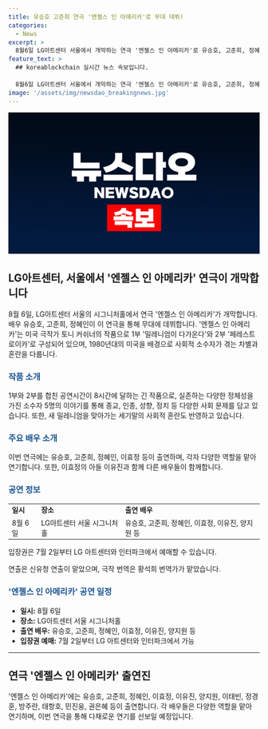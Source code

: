 ```yaml
---
title: 유승호 고준희 연극 '엔젤스 인 아메리카'로 무대 데뷔!
categories:
  - News
excerpt: >
  8월6일 LG아트센터 서울에서 개막하는 연극 '엔젤스 인 아메리카'로 유승호, 고준희, 정혜인 등이 연극 무대에 데뷔한다. 이 작품은 1980년대 미국을 배경으로 사회적 소수자의 이야기를 다루며, 종교, 인종, 성향, 정치 등 다양한 사회 문제를 다룬다. 작품은 1부와 2부를 합쳐 8시간에 달하는 긴 공연으로, 다양한 배우들이 다채로운 캐릭터를 소화한다. 이번 작품으로 다시 무대에 선 이효정과 함께, 다양한 배우들의 연기에 대한 기대감이 높다.
feature_text: >
  ## koreablockchain 실시간 뉴스 속보입니다.

  8월6일 LG아트센터 서울에서 개막하는 연극 '엔젤스 인 아메리카'로 유승호, 고준희, 정혜인 등이 연극 무대에 데뷔한다. 이 작품은 1980년대 미국을 배경으로 사회적 소수자의 이야기를 다루며, 종교, 인종, 성향, 정치 등 다양한 사회 문제를 다룬다. 작품은 1부와 2부를 합쳐 8시간에 달하는 긴 공연으로, 다양한 배우들이 다채로운 캐릭터를 소화한다. 이번 작품으로 다시 무대에 선 이효정과 함께, 다양한 배우들의 연기에 대한 기대감이 높다.
image: '/assets/img/newsdao_breakingnews.jpg'
---
```


<p><img src="/assets/img/newsdao_breakingnews.jpg" alt="koreablockchain 속보" /></p>

<h2 data-ke-size="size26">LG아트센터, 서울에서 '엔젤스 인 아메리카' 연극이 개막합니다</h2>

<p data-ke-size="size16">8월 6일, LG아트센터 서울의 시그니처홀에서 연극 '엔젤스 인 아메리카'가 개막합니다. 배우 유승호, 고준희, 정혜인이 이 연극을 통해 무대에 데뷔합니다. '엔젤스 인 아메리카'는 미국 극작가 토니 커쉬너의 작품으로 1부 '밀레니엄이 다가온다'와 2부 '페레스트로이카'로 구성되어 있으며, 1980년대의 미국을 배경으로 사회적 소수자가 겪는 차별과 혼란을 다룹니다.</p>

<h3><b><span style="color: #1a5490;">작품 소개</span></b></h3>

<p data-ke-size="size16">1부와 2부를 합친 공연시간이 8시간에 달하는 긴 작품으로, 실존하는 다양한 정체성을 가진 소수자 5명의 이야기를 통해 종교, 인종, 성향, 정치 등 다양한 사회 문제를 담고 있습니다. 또한, 새 밀레니엄을 맞아가는 세기말의 사회적 혼란도 반영하고 있습니다.</p>

<h3><b><span style="color: #1a5490;">주요 배우 소개</span></b></h3>

<p data-ke-size="size16">이번 연극에는 유승호, 고준희, 정혜인, 이효정 등이 출연하며, 각자 다양한 역할을 맡아 연기합니다. 또한, 이효정의 아들 이유진과 함께 다른 배우들이 함께합니다.</p>

<h3><b><span style="color: #1a5490;">공연 정보</span></b></h3>

<table>
    <tr>
        <td><b>일시</b></td>
        <td><b>장소</b></td>
        <td><b>출연 배우</b></td>
    </tr>
    <tr>
        <td>8월 6일</td>
        <td>LG아트센터 서울 시그니처홀</td>
        <td>유승호, 고준희, 정혜인, 이효정, 이유진, 양지원 등</td>
    </tr>
</table>

<p data-ke-size="size16">입장권은 7월 2일부터 LG 아트센터와 인터파크에서 예매할 수 있습니다.</p>

<p data-ke-size="size16">연출은 신유청 연출이 맡았으며, 극작 번역은 황석희 번역가가 맡았습니다.</p>

<h3><b><span style="color: #1a5490;">'엔젤스 인 아메리카' 공연 일정</span></b></h3>

<ul>
    <li><b>일시:</b> 8월 6일</li>
    <li><b>장소:</b> LG아트센터 서울 시그니처홀</li>
    <li><b>출연 배우:</b> 유승호, 고준희, 정혜인, 이효정, 이유진, 양지원 등</li>
    <li><b>입장권 예매:</b> 7월 2일부터 LG 아트센터와 인터파크에서 가능</li>
</ul>

<hr>

<h2 data-ke-size="size26">연극 '엔젤스 인 아메리카' 출연진</h2>

<p data-ke-size="size16">'엔젤스 인 아메리카'에는 유승호, 고준희, 정혜인, 이효정, 이유진, 양지원, 이태빈, 정경훈, 방주란, 태항호, 민진웅, 권은혜 등이 출연합니다. 각 배우들은 다양한 역할을 맡아 연기하며, 이번 연극을 통해 다채로운 연기를 선보일 예정입니다.</p>

